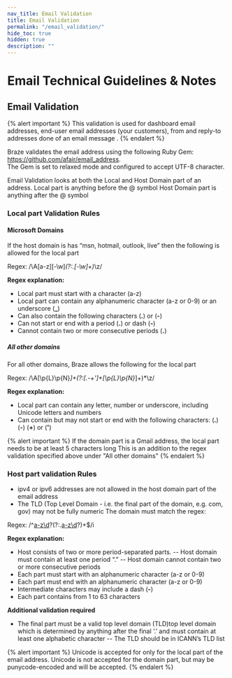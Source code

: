 ```yaml
---
nav_title: Email Validation 
title: Email Validation
permalink: "/email_validation/"
hide_toc: true
hidden: true
description: ""
---
```


# Email Technical Guidelines & Notes

## Email Validation

{% alert important %}
This validation is used for dashboard email addresses, end-user email addresses (your customers), from and reply-to addresses done of an email message .
{% endalert %}

Braze validates the email address using the following Ruby Gem: https://github.com/afair/email_address.  
The Gem is set to relaxed mode and configured to accept UTF-8 character.

Email Validation looks at both the Local and Host Domain part of an address.
Local part is anything before the @ symbol
Host Domain part is anything after the @ symbol


### Local part Validation Rules
#### Microsoft Domains
If the host domain is has “msn, hotmail, outlook, live” then the following is allowed for the local part

Regex: /\A[a-z][\-\w]*(?:\.[\-\w]+)*\z/

**Regex explanation:**
- Local part must start with a character (a-z)
- Local part can contain any alphanumeric character (a-z or 0-9) or an underscore (**_**)
- Can also contain the following characters (**.**) or (**-**)
- Can not start or end with a period (**.**) or dash (**-**)
- Cannot contain two or more consecutive periods (**.**)


##### All other domains
For all other domains, Braze allows the following for the local part

Regex: /\A[\p\{L}\p\{N}_]+(?:[\.\-\+\']+[\p\{L}\p\{N}_]+)*\z/

**Regex explanation:**
- Local part can contain any letter, number or underscore, including Unicode letters and numbers
- Can contain but may not start or end with the following characters: (**.**) (**-**) (**+**) or (**'**)

{% alert important %}
If the domain part is a Gmail address, the local part needs to be at least 5 characters long
This is an addition to the regex validation specified above under "All other domains"
{% endalert %}


### Host part validation Rules
- ipv4 or ipv6 addresses are not allowed in the host domain part of the email address
- The TLD (Top Level Domain - i.e. the final part of the domain, e.g.  com, gov) may not be fully numeric
The domain must match the regex: 

Regex: /^[a-z\d](?:[a-z\d-]{0,61}[a-z\d])?(?:\.[a-z\d](?:[a-z\d-]{0,61}[a-z\d])?)+$/i

**Regex explanation:**

- Host consists of two or more period-separated parts. 
-- Host domain must contain at least one period “.”
-- Host domain cannot contain two or more consecutive periods
- Each part must start with an alphanumeric character (a-z or 0-9)
- Each part must end with an alphanumeric character (a-z or 0-9)
- Intermediate characters may include a dash (**-**)
- Each part contains from 1 to 63 characters

**Additional validation required** 
- The final part must be a valid top level domain (TLD)top level domain which is determined by anything after the final ‘.’ and must contain at least one alphabetic character
-- The TLD should be in ICANN’s TLD list 


{% alert important %}
Unicode is accepted for only for the local part of the email address.
Unicode is not accepted for the domain part, but may be punycode-encoded and will be accepted. 
{% endalert %}
